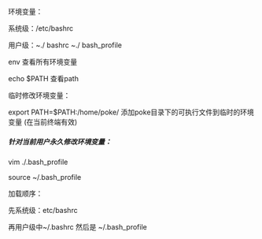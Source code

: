 环境变量：

系统级：/etc/bashrc 

用户级：~./ bashrc	~./ bash_profile

env 查看所有环境变量

echo $PATH 查看path



临时修改环境变量：

export PATH=$PATH:/home/poke/	添加poke目录下的可执行文件到临时的环境变量 (在当前终端有效)

##### 针对当前用户永久修改环境变量：

vim ./.bash_profile

source ~/.bash_profile



加载顺序：

先系统级：etc/bashrc

再用户级中~/.bashrc 然后是 ~/.bash_profile